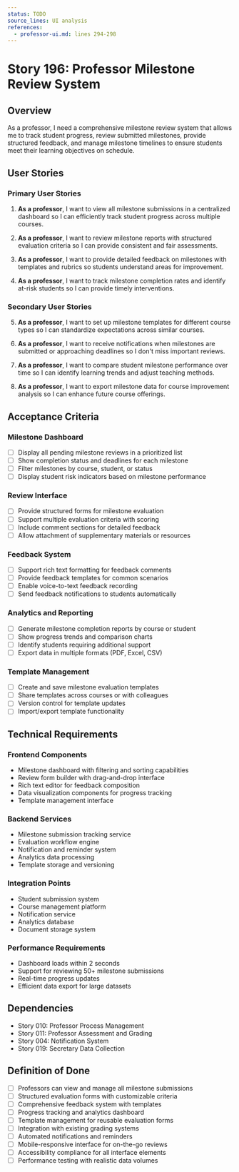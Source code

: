 ```yaml
---
status: TODO
source_lines: UI analysis
references:
  - professor-ui.md: lines 294-298
---
```


# Story 196: Professor Milestone Review System

## Overview

As a professor, I need a comprehensive milestone review system that allows me to track student progress, review submitted milestones, provide structured feedback, and manage milestone timelines to ensure students meet their learning objectives on schedule.

## User Stories

### Primary User Stories

1. **As a professor**, I want to view all milestone submissions in a centralized dashboard so I can efficiently track student progress across multiple courses.

2. **As a professor**, I want to review milestone reports with structured evaluation criteria so I can provide consistent and fair assessments.

3. **As a professor**, I want to provide detailed feedback on milestones with templates and rubrics so students understand areas for improvement.

4. **As a professor**, I want to track milestone completion rates and identify at-risk students so I can provide timely interventions.

### Secondary User Stories

5. **As a professor**, I want to set up milestone templates for different course types so I can standardize expectations across similar courses.

6. **As a professor**, I want to receive notifications when milestones are submitted or approaching deadlines so I don't miss important reviews.

7. **As a professor**, I want to compare student milestone performance over time so I can identify learning trends and adjust teaching methods.

8. **As a professor**, I want to export milestone data for course improvement analysis so I can enhance future course offerings.

## Acceptance Criteria

### Milestone Dashboard
- [ ] Display all pending milestone reviews in a prioritized list
- [ ] Show completion status and deadlines for each milestone
- [ ] Filter milestones by course, student, or status
- [ ] Display student risk indicators based on milestone performance

### Review Interface
- [ ] Provide structured forms for milestone evaluation
- [ ] Support multiple evaluation criteria with scoring
- [ ] Include comment sections for detailed feedback
- [ ] Allow attachment of supplementary materials or resources

### Feedback System
- [ ] Support rich text formatting for feedback comments
- [ ] Provide feedback templates for common scenarios
- [ ] Enable voice-to-text feedback recording
- [ ] Send feedback notifications to students automatically

### Analytics and Reporting
- [ ] Generate milestone completion reports by course or student
- [ ] Show progress trends and comparison charts
- [ ] Identify students requiring additional support
- [ ] Export data in multiple formats (PDF, Excel, CSV)

### Template Management
- [ ] Create and save milestone evaluation templates
- [ ] Share templates across courses or with colleagues
- [ ] Version control for template updates
- [ ] Import/export template functionality

## Technical Requirements

### Frontend Components
- Milestone dashboard with filtering and sorting capabilities
- Review form builder with drag-and-drop interface
- Rich text editor for feedback composition
- Data visualization components for progress tracking
- Template management interface

### Backend Services
- Milestone submission tracking service
- Evaluation workflow engine
- Notification and reminder system
- Analytics data processing
- Template storage and versioning

### Integration Points
- Student submission system
- Course management platform
- Notification service
- Analytics database
- Document storage system

### Performance Requirements
- Dashboard loads within 2 seconds
- Support for reviewing 50+ milestone submissions
- Real-time progress updates
- Efficient data export for large datasets

## Dependencies

- Story 010: Professor Process Management
- Story 011: Professor Assessment and Grading
- Story 004: Notification System
- Story 019: Secretary Data Collection

## Definition of Done

- [ ] Professors can view and manage all milestone submissions
- [ ] Structured evaluation forms with customizable criteria
- [ ] Comprehensive feedback system with templates
- [ ] Progress tracking and analytics dashboard
- [ ] Template management for reusable evaluation forms
- [ ] Integration with existing grading systems
- [ ] Automated notifications and reminders
- [ ] Mobile-responsive interface for on-the-go reviews
- [ ] Accessibility compliance for all interface elements
- [ ] Performance testing with realistic data volumes